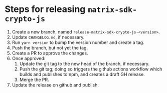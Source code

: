 Steps for releasing `matrix-sdk-crypto-js`
==========================================

1. Create a new branch, named `release-matrix-sdk-crypto-js-<version>`.
2. Update `CHANGELOG.md`, if necessary.
3. Run `yarn version` to bump the version number and create a tag.
4. Push the branch, but not yet the tag.
5. Create a PR to approve the changes.
6. Once approved:
   1. Update the git tag to the new head of the branch, if necessary.
   2. Push the git tag; doing so triggers the github actions workflow which
      builds and publishes to npm, and creates a draft GH release.
   3. Merge the PR.
7. Update the release on github and publish.
